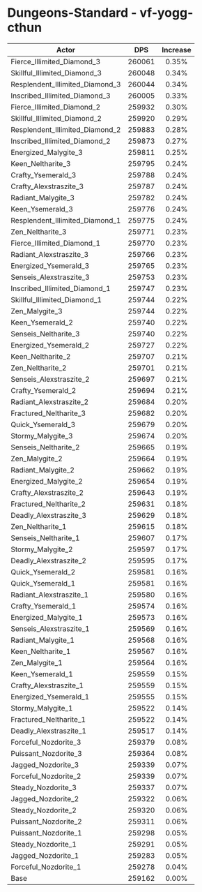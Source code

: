 # Dungeons-Standard - vf-yogg-cthun
| Actor | DPS | Increase |
|---|:---:|:---:|
|Fierce_Illimited_Diamond_3|260061|0.35%|
|Skillful_Illimited_Diamond_3|260048|0.34%|
|Resplendent_Illimited_Diamond_3|260044|0.34%|
|Inscribed_Illimited_Diamond_3|260005|0.33%|
|Fierce_Illimited_Diamond_2|259932|0.30%|
|Skillful_Illimited_Diamond_2|259920|0.29%|
|Resplendent_Illimited_Diamond_2|259883|0.28%|
|Inscribed_Illimited_Diamond_2|259873|0.27%|
|Energized_Malygite_3|259811|0.25%|
|Keen_Neltharite_3|259795|0.24%|
|Crafty_Ysemerald_3|259788|0.24%|
|Crafty_Alexstraszite_3|259787|0.24%|
|Radiant_Malygite_3|259782|0.24%|
|Keen_Ysemerald_3|259776|0.24%|
|Resplendent_Illimited_Diamond_1|259775|0.24%|
|Zen_Neltharite_3|259771|0.23%|
|Fierce_Illimited_Diamond_1|259770|0.23%|
|Radiant_Alexstraszite_3|259766|0.23%|
|Energized_Ysemerald_3|259765|0.23%|
|Senseis_Alexstraszite_3|259753|0.23%|
|Inscribed_Illimited_Diamond_1|259747|0.23%|
|Skillful_Illimited_Diamond_1|259744|0.22%|
|Zen_Malygite_3|259744|0.22%|
|Keen_Ysemerald_2|259740|0.22%|
|Senseis_Neltharite_3|259740|0.22%|
|Energized_Ysemerald_2|259727|0.22%|
|Keen_Neltharite_2|259707|0.21%|
|Zen_Neltharite_2|259701|0.21%|
|Senseis_Alexstraszite_2|259697|0.21%|
|Crafty_Ysemerald_2|259694|0.21%|
|Radiant_Alexstraszite_2|259684|0.20%|
|Fractured_Neltharite_3|259682|0.20%|
|Quick_Ysemerald_3|259679|0.20%|
|Stormy_Malygite_3|259674|0.20%|
|Senseis_Neltharite_2|259665|0.19%|
|Zen_Malygite_2|259664|0.19%|
|Radiant_Malygite_2|259662|0.19%|
|Energized_Malygite_2|259654|0.19%|
|Crafty_Alexstraszite_2|259643|0.19%|
|Fractured_Neltharite_2|259631|0.18%|
|Deadly_Alexstraszite_3|259629|0.18%|
|Zen_Neltharite_1|259615|0.18%|
|Senseis_Neltharite_1|259607|0.17%|
|Stormy_Malygite_2|259597|0.17%|
|Deadly_Alexstraszite_2|259595|0.17%|
|Quick_Ysemerald_2|259581|0.16%|
|Quick_Ysemerald_1|259581|0.16%|
|Radiant_Alexstraszite_1|259580|0.16%|
|Crafty_Ysemerald_1|259574|0.16%|
|Energized_Malygite_1|259573|0.16%|
|Senseis_Alexstraszite_1|259569|0.16%|
|Radiant_Malygite_1|259568|0.16%|
|Keen_Neltharite_1|259567|0.16%|
|Zen_Malygite_1|259564|0.16%|
|Keen_Ysemerald_1|259559|0.15%|
|Crafty_Alexstraszite_1|259559|0.15%|
|Energized_Ysemerald_1|259555|0.15%|
|Stormy_Malygite_1|259522|0.14%|
|Fractured_Neltharite_1|259522|0.14%|
|Deadly_Alexstraszite_1|259517|0.14%|
|Forceful_Nozdorite_3|259379|0.08%|
|Puissant_Nozdorite_3|259364|0.08%|
|Jagged_Nozdorite_3|259339|0.07%|
|Forceful_Nozdorite_2|259339|0.07%|
|Steady_Nozdorite_3|259337|0.07%|
|Jagged_Nozdorite_2|259322|0.06%|
|Steady_Nozdorite_2|259320|0.06%|
|Puissant_Nozdorite_2|259311|0.06%|
|Puissant_Nozdorite_1|259298|0.05%|
|Steady_Nozdorite_1|259291|0.05%|
|Jagged_Nozdorite_1|259283|0.05%|
|Forceful_Nozdorite_1|259278|0.04%|
|Base|259162|0.00%|
